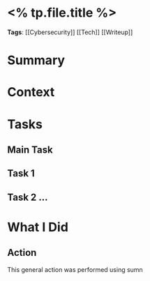 # <% tp.file.title %>

**Tags**: [[Cybersecurity]] [[Tech]] [[Writeup]]

# Summary

# Context

# Tasks

## Main Task

## Task 1

## Task 2 ...

# What I Did

## Action

This general action was performed using sumn



